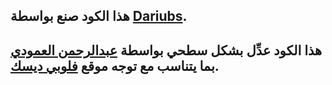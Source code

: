 ## هذا الكود صنع بواسطة [Dariubs](http://dariubs.github.io/rtlmd).
## هذا الكود عدِّل بشكل سطحي بواسطة [عبدالرحمن العمودي](github.com/bomkarram) بما يتناسب مع توجه موقع [فلوبي ديسك](http://flpydisk.com).
